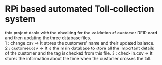 # RPi based automated Toll-collection system

this project deals with the checking for the validation of customer RFID card and then updating the three database files.                     
1 : change.csv => It stores the customers' name and their updated balance.
2 : customer.csv => It is the main database to store all the important details of the customer and the tag is checked from this file.
3 : check in.csv => It stores the information about the time when the customer crosses the toll.
